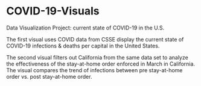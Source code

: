 # COVID-19-Visuals

Data Visualization Project: current state of COVID-19 in the U.S.

The first visual uses COVID data from CSSE display the current state of COVID-19 infections & deaths per capital in the United States.

The second visual filters out California from the same data set to analyze the effectiveness of the stay-at-home order enforced in March in California.
The visual compares the trend of infections between pre stay-at-home order vs. post stay-at-home order.

